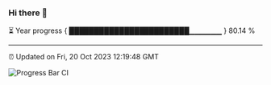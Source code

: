 ### Hi there 👋

⏳ Year progress { ████████████████████████▁▁▁▁▁▁ } 80.14 %

---

⏰ Updated on Fri, 20 Oct 2023 12:19:48 GMT

![Progress Bar CI](https://github.com/liununu/liununu/workflows/Progress%20Bar%20CI/badge.svg)
